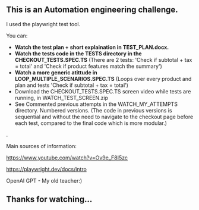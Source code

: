 This is an Automation engineering challenge.
-
I used the playwright test tool.


You can:
 - **Watch the test plan + short explaination in TEST_PLAN.docx.**
 - **Watch the tests code in the TESTS directory in the CHECKOUT_TESTS.SPEC.TS**
   (There are 2 tests: 'Check if subtotal + tax = total' and 'Check if product features match the summary')
 - **Watch a more generic atittude in LOOP_MULTIPLE_SCENARIOS.SPEC.TS**
  (Loops over every product and plan and tests 'Check if subtotal + tax = total')
  - Download the CHECKOUT_TESTS.SPEC.TS screen video while tests are running, in WATCH_TEST_SCREEN.zip
 - See Commented previous attempts in the WATCH_MY_ATTEMPTS directory. Numbered versions.
   (The code in previous versions is sequential and without the need to navigate to the checkout page before each test, compared to the final code which is more modular.)

  .
   


Main sources of information:

https://www.youtube.com/watch?v=Ov9e_F8I5zc 

https://playwright.dev/docs/intro

OpenAI GPT - My old teacher:)


Thanks for watching...
-



